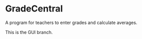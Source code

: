 # GradeCentral
A program for teachers to enter grades and calculate averages. 

This is the GUI branch.
